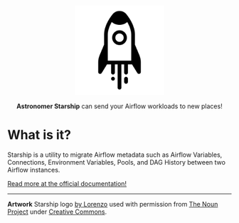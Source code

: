 <!--suppress HtmlDeprecatedAttribute -->
<p align="center">
  <img
    width="200px" height="200px"
    src="https://raw.githubusercontent.com/astronomer/starship/main/starship.svg"
    alt="Logo of Spaceship"
  />
</p>
<p align="center">
  <b>Astronomer Starship</b> can send your Airflow workloads to new places!
</p>

# What is it?

Starship is a utility to migrate Airflow metadata such as Airflow Variables,
Connections, Environment Variables, Pools, and DAG History between two Airflow instances.

[Read more at the official documentation!](https://astronomer.github.io/starship)

---

**Artwork**
Starship logo [by Lorenzo](https://thenounproject.com/lorenzo.verdenelli/) used with permission
from [The Noun Project](https://thenounproject.com/icon/starship-6088295/)
under [Creative Commons](https://creativecommons.org/licenses/by/3.0/us/legalcode).
